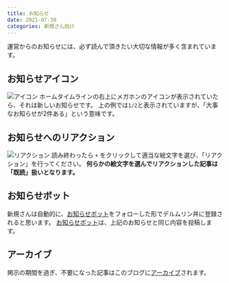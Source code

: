 ```yaml
---
title: お知らせ
date: 2021-07-30
categories: 新規さん向け
---
```


運営からのお知らせには、必ず読んで頂きたい大切な情報が多く含まれています。

## お知らせアイコン

![アイコン](アイコン.png)
ホームタイムラインの右上にメガホンのアイコンが表示されていたら、それは新しいお知らせです。
上の例では`1/2`と表示されていますが、「大事なお知らせが2件ある」という意味です。

## お知らせへのリアクション

![リアクション](リアクション.png)
読み終わったら `+` をクリックして適当な絵文字を選び、「リアクション」を行ってください。
__何らかの絵文字を選んでリアクションした記事は「既読」扱いとなります。__

## お知らせボット

新規さんは自動的に、[お知らせボット](/articles/お知らせボット)をフォローした形でデルムリン丼に登録されると思います。
[お知らせボット](/articles/お知らせボット)は、上記のお知らせと同じ内容を投稿します。

## アーカイブ

掲示の期間を過ぎ、不要になった記事はこのブログに[アーカイブ](/categories/お知らせ)されます。
